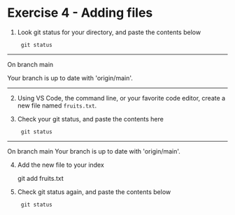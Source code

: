 # Exercise 4 - Adding files

1. Look git status for your directory, and paste the contents below

        git status

_____________________________________________________

On branch main

Your branch is up to date with 'origin/main'.

_____________________________________________________

2. Using VS Code, the command line, or your favorite code editor, create a new file named `fruits.txt`.

3. Check your git status, and paste the contents here

        git status

_____________________________________________________

On branch main
Your branch is up to date with 'origin/main'.


4. Add the new file to your index

    git add fruits.txt     

5. Check git status again, and paste the contents below

        git status

